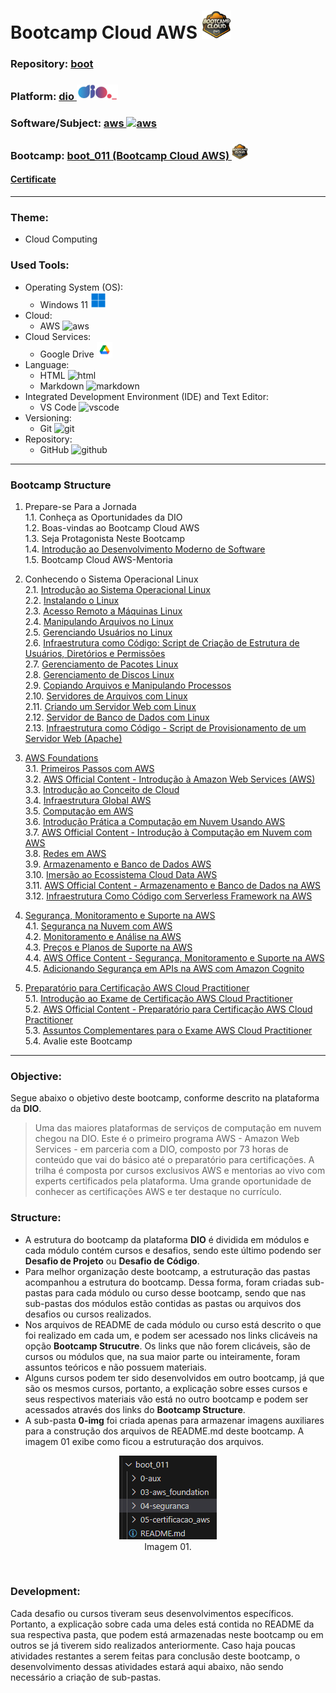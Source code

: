 # Bootcamp Cloud AWS   <img src="./0-aux/logo_boot.png" alt="boot_011" width="auto" height="45">

### Repository: [boot](../../../)   
### Platform: <a href="../../">dio   <img src="https://github.com/PedroHeeger/main/blob/main/0-aux/logos/plataforma/dio.jpeg" alt="dio" width="auto" height="25"></a>   
### Software/Subject: <a href="../">aws    <img src="https://cdn.jsdelivr.net/gh/devicons/devicon@latest/icons/amazonwebservices/amazonwebservices-original-wordmark.svg" alt="aws" width="auto" height="25"></a>
### Bootcamp: <a href="./">boot_011 (Bootcamp Cloud AWS)   <img src="./0-aux/logo_boot.png" alt="boot_011" width="auto" height="25"></a>

#### <a href="https://github.com/PedroHeeger/main/blob/main/cert_ti/03-conclu/cloud/aws/(23-10-05)_Cert_Bootcamp_Cloud_AWS_PH_DIO.pdf">Certificate</a>

---

### Theme:
- Cloud Computing

### Used Tools:
- Operating System (OS): 
  - Windows 11 <img src="https://github.com/PedroHeeger/main/blob/main/0-aux/logos/software/windows11.png" alt="windows11" width="auto" height="25">
- Cloud:
  - AWS <img src="https://cdn.jsdelivr.net/gh/devicons/devicon@latest/icons/amazonwebservices/amazonwebservices-original-wordmark.svg" alt="aws" width="auto" height="25">
- Cloud Services:
  - Google Drive <img src="https://github.com/PedroHeeger/main/blob/main/0-aux/logos/software/google_drive.png" alt="google_drive" width="auto" height="25">
- Language:
  - HTML   <img src="https://cdn.jsdelivr.net/gh/devicons/devicon/icons/html5/html5-original.svg" alt="html" width="auto" height="25">
  - Markdown   <img src="https://cdn.jsdelivr.net/gh/devicons/devicon/icons/markdown/markdown-original.svg" alt="markdown" width="auto" height="25">
- Integrated Development Environment (IDE) and Text Editor:
  - VS Code   <img src="https://cdn.jsdelivr.net/gh/devicons/devicon/icons/vscode/vscode-original.svg" alt="vscode" width="auto" height="25">
- Versioning: 
  - Git   <img src="https://cdn.jsdelivr.net/gh/devicons/devicon/icons/git/git-original.svg" alt="git" width="auto" height="25">
- Repository:
  - GitHub   <img src="https://cdn.jsdelivr.net/gh/devicons/devicon/icons/github/github-original.svg" alt="github" width="auto" height="25">

---

### Bootcamp Structure
1. Prepare-se Para a Jornada   
  1.1. Conheça as Oportunidades da DIO   
  1.2. Boas-vindas ao Bootcamp Cloud AWS   
  1.3. Seja Protagonista Neste Bootcamp   
  1.4. [Introdução ao Desenvolvimento Moderno de Software]()   
  1.5. Bootcamp Cloud AWS-Mentoria   

2. Conhecendo o Sistema Operacional Linux   
  2.1. [Introdução ao Sistema Operacional Linux](https://github.com/PedroHeeger/boot/tree/main/dio/linux/boot_003/02-linux#item2.1)   
  2.2. [Instalando o Linux](https://github.com/PedroHeeger/boot/tree/main/dio/linux/boot_003/02-linux#item2.2)   
  2.3. [Acesso Remoto a Máquinas Linux](https://github.com/PedroHeeger/boot/tree/main/dio/linux/boot_003/02-linux#item2.3)   
  2.4. [Manipulando Arquivos no Linux](https://github.com/PedroHeeger/boot/tree/main/dio/linux/boot_003/02-linux#item2.4)   
  2.5. [Gerenciando Usuários no Linux](https://github.com/PedroHeeger/boot/tree/main/dio/linux/boot_003/02-linux#item2.5)   
  2.6. [Infraestrutura como Código: Script de Criação de Estrutura de Usuários, Diretórios e Permissões](https://github.com/PedroHeeger/boot/tree/main/dio/linux/boot_003/02-linux#item2.9)   
  2.7. [Gerenciamento de Pacotes Linux](https://github.com/PedroHeeger/boot/tree/main/dio/linux/boot_003/02-linux#item2.6)   
  2.8. [Gerenciamento de Discos Linux](https://github.com/PedroHeeger/boot/tree/main/dio/linux/boot_003/02-linux#item2.7)   
  2.9. [Copiando Arquivos e Manipulando Processos](https://github.com/PedroHeeger/boot/tree/main/dio/linux/boot_003/02-linux#item2.8)   
  2.10. [Servidores de Arquivos com Linux](https://github.com/PedroHeeger/boot/tree/main/dio/linux/boot_003/03-servidor_linux#item3.1)   
  2.11. [Criando um Servidor Web com Linux](https://github.com/PedroHeeger/boot/tree/main/dio/linux/boot_003/03-servidor_linux#item3.2)   
  2.12. [Servidor de Banco de Dados com Linux](https://github.com/PedroHeeger/boot/tree/main/dio/linux/boot_003/03-servidor_linux#item3.3)   
  2.13. [Infraestrutura como Código - Script de Provisionamento de um Servidor Web (Apache)](https://github.com/PedroHeeger/boot/tree/main/dio/linux/boot_003/03-servidor_linux#item3.4)

3. [AWS Foundations](./03-aws_foundation/)   
  3.1. [Primeiros Passos com AWS](https://github.com/PedroHeeger/boot/tree/main/dio/aws/boot_011/03-aws_foundation#item3.1)   
  3.2. [AWS Official Content - Introdução à Amazon Web Services (AWS)](https://github.com/PedroHeeger/boot/tree/main/dio/aws/boot_011/03-aws_foundation#item3.2)   
  3.3. [Introdução ao Conceito de Cloud](https://github.com/PedroHeeger/boot/tree/main/dio/aws/boot_011/03-aws_foundation#item3.3)   
  3.4. [Infraestrutura Global AWS](https://github.com/PedroHeeger/boot/tree/main/dio/aws/boot_011/03-aws_foundation#item3.4)   
  3.5. [Computação em AWS](https://github.com/PedroHeeger/boot/tree/main/dio/aws/boot_011/03-aws_foundation#item3.5)   
  3.6. [Introdução Prática a Computação em Nuvem Usando AWS](https://github.com/PedroHeeger/boot/tree/main/dio/aws/boot_011/03-aws_foundation#item3.6)   
  3.7. [AWS Official Content - Introdução à Computação em Nuvem com AWS](https://github.com/PedroHeeger/boot/tree/main/dio/aws/boot_011/03-aws_foundation#item3.7)   
  3.8. [Redes em AWS](https://github.com/PedroHeeger/boot/tree/main/dio/aws/boot_011/03-aws_foundation#item3.8)   
  3.9. [Armazenamento e Banco de Dados AWS](https://github.com/PedroHeeger/boot/tree/main/dio/aws/boot_011/03-aws_foundation#item3.9)   
  3.10. [Imersão ao Ecossistema Cloud Data AWS](https://github.com/PedroHeeger/boot/tree/main/dio/aws/boot_011/03-aws_foundation#item3.10)   
  3.11. [AWS Official Content - Armazenamento e Banco de Dados na AWS](https://github.com/PedroHeeger/boot/tree/main/dio/aws/boot_011/03-aws_foundation#item3.11)   
  3.12. [Infraestrutura Como Código com Serverless Framework na AWS](https://github.com/PedroHeeger/boot/tree/main/dio/aws/boot_011/03-aws_foundation#item3.12)   

4. [Segurança, Monitoramento e Suporte na AWS](./04-seguranca/)   
  4.1. [Segurança na Nuvem com AWS](https://github.com/PedroHeeger/boot/tree/main/dio/aws/boot_011/04-seguranca#item4.1)   
  4.2. [Monitoramento e Análise na AWS](https://github.com/PedroHeeger/boot/tree/main/dio/aws/boot_011/04-seguranca#item4.2)   
  4.3. [Preços e Planos de Suporte na AWS](https://github.com/PedroHeeger/boot/tree/main/dio/aws/boot_011/04-seguranca#item4.3)   
  4.4. [AWS Office Content - Segurança, Monitoramento e Suporte na AWS](https://github.com/PedroHeeger/boot/tree/main/dio/aws/boot_011/04-seguranca#item4.4)   
  4.5. [Adicionando Segurança em APIs na AWS com Amazon Cognito](https://github.com/PedroHeeger/boot/tree/main/dio/aws/boot_011/04-seguranca#item4.5)

5. [Preparatório para Certificação AWS Cloud Practitioner](./05-certificacao_aws/)   
  5.1. [Introdução ao Exame de Certificação AWS Cloud Practitioner](https://github.com/PedroHeeger/boot/tree/main/dio/aws/boot_011/05-certificacao_aws#item5.1)   
  5.2. [AWS Official Content - Preparatório para Certificação AWS Cloud Practitioner](https://github.com/PedroHeeger/boot/tree/main/dio/aws/boot_011/05-certificacao_aws#item5.2)   
  5.3. [Assuntos Complementares para o Exame AWS Cloud Practitioner](https://github.com/PedroHeeger/boot/tree/main/dio/aws/boot_011/05-certificacao_aws#item5.3)   
  5.4. Avalie este Bootcamp   

---

### Objective:
Segue abaixo o objetivo deste bootcamp, conforme descrito na plataforma da **DIO**.
  
>Uma das maiores plataformas de serviços de computação em nuvem chegou na DIO. Este é o primeiro programa AWS - Amazon Web Services - em parceria com a DIO, composto por 73 horas de conteúdo que vai do básico até o preparatório para certificações. A trilha é composta por cursos exclusivos AWS e mentorias ao vivo com experts certificados pela plataforma. Uma grande oportunidade de conhecer as certificações AWS e ter destaque no currículo.

### Structure:
- A estrutura do bootcamp da plataforma **DIO** é dividida em módulos e cada módulo contém cursos e desafios, sendo este último podendo ser **Desafio de Projeto** ou **Desafio de Código**. 
- Para melhor organização deste bootcamp, a estruturação das pastas acompanhou a estrutura do bootcamp. Dessa forma, foram criadas sub-pastas para cada módulo ou curso desse bootcamp, sendo que nas sub-pastas dos módulos estão contidas as pastas ou arquivos dos desafios ou cursos realizados.
- Nos arquivos de README de cada módulo ou curso está descrito o que foi realizado em cada um, e podem ser acessado nos links clicáveis na opção **Bootcamp Strucutre**. Os links que não forem clicáveis, são de cursos ou módulos que, na sua maior parte ou inteiramente, foram assuntos teóricos e não possuem materiais.
- Alguns cursos podem ter sido desenvolvidos em outro bootcamp, já que são os mesmos cursos, portanto, a explicação sobre esses cursos e seus respectivos materiais vão está no outro bootcamp e podem ser acessados através dos links do **Bootcamp Structure**.
- A sub-pasta **0-img** foi criada apenas para armazenar imagens auxiliares para a construção dos arquivos de README.md deste bootcamp. A imagem 01 exibe como ficou a estruturação dos arquivos.

<div align="Center"><figure>
    <img src="./0-aux/img01.png" alt="img01"><br>
    <figcaption>Imagem 01.</figcaption>
</figure></div><br>

### Development:
Cada desafio ou cursos tiveram seus desenvolvimentos específicos. Portanto, a explicação sobre cada uma deles está contida no README da sua respectiva pasta, que podem está armazenadas neste bootcamp ou em outros se já tiverem sido realizados anteriormente. Caso haja poucas atividades restantes a serem feitas para conclusão deste bootcamp, o desenvolvimento dessas atividades estará aqui abaixo, não sendo necessário a criação de sub-pastas.